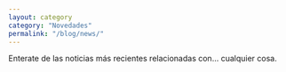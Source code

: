 ```yaml
---
layout: category
category: "Novedades"
permalink: "/blog/news/"
---
```


Enterate de las noticias más recientes relacionadas con... cualquier cosa.
